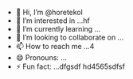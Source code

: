 - 👋 Hi, I’m @horetekol
- 👀 I’m interested in ...hf
- 🌱 I’m currently learning ...
- 💞️ I’m looking to collaborate on ...
- 📫 How to reach me ...4
- 😄 Pronouns: ...
- ⚡ Fun fact: ...dfgsdf
hd4565sdfsf
<!---ddd95dfgdf
horetekol/horetekol is a ✨ special ✨ repositorsdfy becssdasduse its `README.md` (this file) appears on your GitHub profile.
You can click the Preview link to take a look at your changes.63fhghfg
